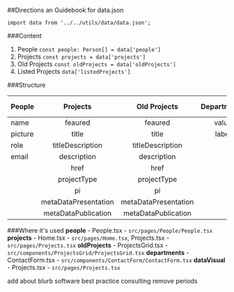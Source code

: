 ##Directions an Guidebook for data.json

`import data from '../../utils/data/data.json';`

###Content

1. People
   `const people: Person[] = data['people']`
2. Projects
   `const projects = data['projects']`
3. Old Projects
   `const oldProjects = data['oldProjects']`
4. Listed Projects
   `data['listedProjects']`

###Structure

| People  |       Projects       |     Old Projects     | Departments | Data Visual |
| ------- | :------------------: | :------------------: | :---------: | ----------: |
| name    |       feaured        |       feaured        |    value    |      header |
| picture |        title         |        title         |    label    |     content |
| role    |   titleDescription   |   titleDescription   |             |             |
| email   |     description      |     description      |             |             |
|         |         href         |         href         |             |             |
|         |     projectType      |     projectType      |             |             |
|         |          pi          |          pi          |             |             |
|         | metaDataPresentation | metaDataPresentation |             |             |
|         | metaDataPublication  | metaDataPublication  |             |             |

###Where it's used
**people** - People.tsx - `src/pages/People/People.tsx`
**projects** - Home.tsx - `src/pages/Home.tsx`, Projects.tsx - `src/pages/Projects.tsx`
**oldProjects** - ProjectsGrid.tsx - `src/components/ProjectsGrid/ProjectsGrid.tsx`
**departments** - ContactForm.tsx - `src/components/ContactForm/ContactForm.tsx`
**dataVisual** - Projects.tsx - `src/pages/Projects.tsx`

add about blurb
software best practice consulting
remove periods
